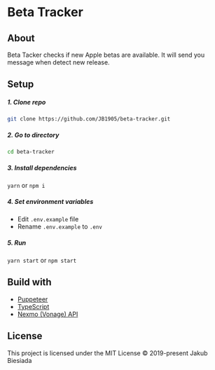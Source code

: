 # Beta Tracker

## About

Beta Tacker checks if new Apple betas are available. It will send you message when detect new release.

## Setup

##### 1. Clone repo

```sh
git clone https://github.com/JB1905/beta-tracker.git
```

##### 2. Go to directory

```sh
cd beta-tracker
```

##### 3. Install dependencies

`yarn` or `npm i`

##### 4. Set environment variables

- Edit `.env.example` file
- Rename `.env.example` to `.env`

##### 5. Run

`yarn start` or `npm start`

## Build with

- [Puppeteer](https://pptr.dev/)
- [TypeScript](https://www.typescriptlang.org/)
- [Nexmo (Vonage) API](https://developer.nexmo.com/)

## License

This project is licensed under the MIT License © 2019-present Jakub Biesiada
